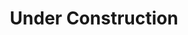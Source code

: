 ---
title: Under Construction
image: matrix1.jpg
description: We are still working on getting the site up and running and apologize for any limited functionality at this point. Hang in there - we'll be done soon.
category: carousel
---